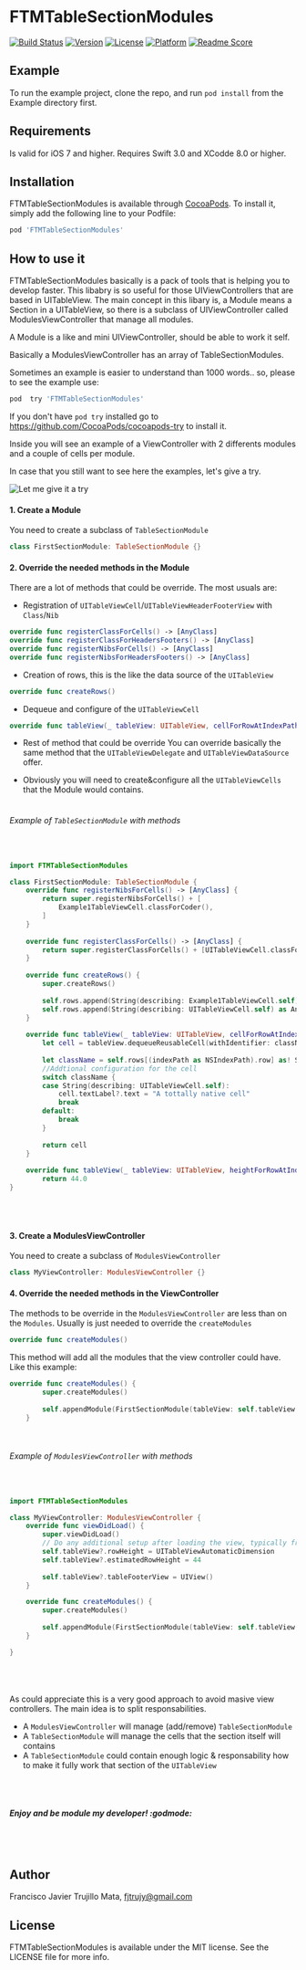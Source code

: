 # FTMTableSectionModules

[![Build Status](https://travis-ci.org/fjtrujy/FTMTableSectionModules.svg?branch=master)](https://travis-ci.org/fjtrujy/FTMTableSectionModules)
[![Version](https://img.shields.io/cocoapods/v/FTMTableSectionModules.svg?style=flat)](http://cocoapods.org/pods/FTMTableSectionModules)
[![License](https://img.shields.io/cocoapods/l/FTMTableSectionModules.svg?style=flat)](http://cocoapods.org/pods/FTMTableSectionModules)
[![Platform](https://img.shields.io/cocoapods/p/FTMTableSectionModules.svg?style=flat)](http://cocoapods.org/pods/FTMTableSectionModules)
[![Readme Score](http://readme-score-api.herokuapp.com/score.svg?url=https://github.com/fjtrujy/ftmtablesectionmodules)](http://clayallsopp.github.io/readme-score?url=https://github.com/fjtrujy/ftmtablesectionmodules)

## Example

To run the example project, clone the repo, and run `pod install` from the Example directory first.

## Requirements

Is valid for iOS 7 and higher.
Requires Swift 3.0 and XCodde 8.0 or higher.

## Installation

FTMTableSectionModules is available through [CocoaPods](http://cocoapods.org). To install
it, simply add the following line to your Podfile:

```ruby
pod 'FTMTableSectionModules'
```

## How to use it

FTMTableSectionModules basically is a pack of tools that is helping you to develop faster. This libabry is so useful for those UIViewControllers that are based in UITableView.
The main concept in this libary is, a Module means a Section in a UITableView, so there is a subclass of UIViewController called ModulesViewController that manage all modules.

A Module is a like and mini UIViewController, should be able to work it self.

Basically a ModulesViewController has an array of TableSectionModules.

Sometimes an example is easier to understand than 1000 words.. so, please to see the example use:

```ruby
pod  try 'FTMTableSectionModules'
```

If you don't have `pod try` installed go to https://github.com/CocoaPods/cocoapods-try to install it.

Inside you will see an example of a ViewController with 2 differents modules and a couple of cells per module.

In case that you still want to see here the examples, let's give a try.

![Let me give it a try](https://raw.githubusercontent.com/fjtrujy/FTMTableSectionModules/master/Example/FTMTableSectionModules/Images.xcassets/FirstModule/giveATry.imageset/giveATry.jpg)

#### 1. Create a Module
You need to create a subclass of `TableSectionModule`

```swift
class FirstSectionModule: TableSectionModule {}
```

#### 2. Override the needed methods in the Module
There are a lot of methods that could be override. The most usuals are: 

* Registration of `UITableViewCell`/`UITableViewHeaderFooterView` with `Class`/`Nib`
```swift
override func registerClassForCells() -> [AnyClass]
override func registerClassForHeadersFooters() -> [AnyClass]
override func registerNibsForCells() -> [AnyClass] 
override func registerNibsForHeadersFooters() -> [AnyClass] 
```

* Creation of rows, this is the like the data source of the `UITableView`
```swift
override func createRows()
```

* Dequeue and configure of the `UITableViewCell`
```swift
override func tableView(_ tableView: UITableView, cellForRowAtIndexPath indexPath: IndexPath) -> UITableViewCell
```
* Rest of method that could be override
You can override basically the same method that the `UITableViewDelegate` and `UITableViewDataSource` offer.

* Obviously you will need to create&configure all the `UITableViewCells` that the Module would contains.
<br><br>
###### Example of `TableSectionModule` with methods
<br>

```swift
import FTMTableSectionModules

class FirstSectionModule: TableSectionModule {
    override func registerNibsForCells() -> [AnyClass] {
        return super.registerNibsForCells() + [
            Example1TableViewCell.classForCoder(),
        ]
    }
    
    override func registerClassForCells() -> [AnyClass] {
        return super.registerClassForCells() + [UITableViewCell.classForCoder()]
    }
    
    override func createRows() {
        super.createRows()
        
        self.rows.append(String(describing: Example1TableViewCell.self) as AnyObject)
        self.rows.append(String(describing: UITableViewCell.self) as AnyObject)
    }
    
    override func tableView(_ tableView: UITableView, cellForRowAtIndexPath indexPath: IndexPath) -> UITableViewCell {
        let cell = tableView.dequeueReusableCell(withIdentifier: className, for: indexPath)
        
        let className = self.rows[(indexPath as NSIndexPath).row] as! String
        //Addtional configuration for the cell
        switch className {
        case String(describing: UITableViewCell.self):
            cell.textLabel?.text = "A tottally native cell"
            break
        default:
            break
        }
        
        return cell
    }
    
    override func tableView(_ tableView: UITableView, heightForRowAtIndexPath indexPath: IndexPath) -> CGFloat {
        return 44.0
}
```

<br><br>
#### 3. Create a ModulesViewController
You need to create a subclass of `ModulesViewController`
```swift
class MyViewController: ModulesViewController {}
```

#### 4. Override the needed methods in the ViewController
The methods to be override in the `ModulesViewController` are less than on the `Modules`. Usually is just needed to override the `createModules`

```swift
override func createModules()
```
This method will add all the modules that the view controller could have. Like this example:

```swift
override func createModules() {
        super.createModules()
        
        self.appendModule(FirstSectionModule(tableView: self.tableView!))
    }
```

<br>

###### Example of `ModulesViewController` with methods
<br>

```swift
import FTMTableSectionModules

class MyViewController: ModulesViewController {
    override func viewDidLoad() {
        super.viewDidLoad()
        // Do any additional setup after loading the view, typically from a nib.
        self.tableView?.rowHeight = UITableViewAutomaticDimension
        self.tableView?.estimatedRowHeight = 44
        
        self.tableView?.tableFooterView = UIView()
    }

    override func createModules() {
        super.createModules()
        
        self.appendModule(FirstSectionModule(tableView: self.tableView!))
    }

}

```
<br><br><br>
As could appreciate this is a very good approach to avoid masive view controllers. The main idea is to split responsabilities. 

- A `ModulesViewController` will manage (add/remove) `TableSectionModule`
- A `TableSectionModule` will manage the cells that the section itself will contains
- A `TableSectionModule` could contain enough logic & responsability how to make it fully work that section of the `UITableView`

<br><br>
##### Enjoy and be module my developer! :godmode:
<br><br>
## Author

Francisco Javier Trujillo Mata, fjtrujy@gmail.com

## License

FTMTableSectionModules is available under the MIT license. See the LICENSE file for more info.
